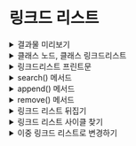 # 링크드 리스트


<details>
    <summary>결과물 미리보기</summary>
    
```python
class Node:
    def __init__(self, data, link=None):
        self.data = data
        self.link = link

class LinkedList:
    def __init__(self):
        self.head = None

    def append(self, data):
        if not self.head:
            self.head = Node(data)
            return
        current = self.head
        while current.link:
            current = current.link  # move current
        current.link = Node(data)

    def remove(self, target):
        current = self.head
        if self.head.data == target:
            self.head = self.head.link
            current.link = None
            return

        previous = None
        while current:
            if target == current.data:
                previous.link = current.link
                current.link = None
            previous = current
            current = current.link

    def search(self, target):
        current = self.head
        while current:  # bug fix
            if target == current.data:
                return f"{target}을(를) 찾았습니다!"
            else:
                current = current.link
        return  f"{target}은(는) 링크드 리스트 안에 존재하지 않습니다."

    def __str__(self):
        current = self.head
        result = ""
        while current is not None:
            result = result + f"{current.data} -> "
            current = current.link
        return result + "END"

    def reverse(self):
        PrevNode = None
        CurNode = self.head
        while CurNode:
            NextLink = CurNode.link 
            CurNode.link = PrevNode  
            PrevNode = CurNode  
            CurNode = NextLink 
        self.head = PrevNode
```
부분부분 나눠서 이해해보자.
</details>






<details>
    <summary>클래스 노드, 클래스 링크드리스트</summary>
    
```python
class Node:
    def __init__(self, data, link=None):
        self.data = data
        self.link = link

class LinkedList:
    def __init__(self):
        self.head = None
```
노드는 링크와 데이터로 구성된다. 데이터는 필수 입력값, link는 기본값 None이다. 링크드리스트는 자신 헤드의 데이터를 None으로 입력하는 것으로 자기 자신을 정의하고 생성한다.
</details>





<details>
    <summary>링크드리스트 프린트문</summary>
    
```python
    def __str__(self):
        current = self.head
        result = ""
        while current is not None:
            result = result + f"{current.data} -> "
            current = current.link
        return result + "END"
```
자신의 헤드를 current가 가리킨다. 결과 문자열은 파이썬 문법에 따라 덧셈 부호로 문자열을 붙인다. current가 None일때까지, result에 현재 데이터를 서식에 따라 추가한 후 current에 currnnt.link가 대입되며 계속해서 노드를 가리킨다. 이러한 반복문이 끝난 후 "END"가 붙여지는 부가기능도 있다.
</details>








<details>
    <summary>search() 메서드</summary>
    
```python
    def search(self, target):
        current = self.head
        while current: 
            if target == current.data:
                return f"{target}을(를) 찾았습니다!"
            else:
                current = current.link
        return  f"{target}은(는) 링크드 리스트 안에 존재하지 않습니다."
```
head부터 시작된 current가 있을 동안, 다시 말해 current가 가리키는 노드가 정의되어 있을 동안, current(노드)의 자식 관계인 current.data와 찾을 값(targer)을 비교한다. 틀릴 경우 current는 link에 연결된 가 다음 노드로 넘어가 같은 작업을 반복한다. 반복문 전체를 다 돌을 동안 찾지 못한 채 반복문이 끝난다면, 찾지 못했다는 안내 메세지를 띄어준다.
</details>








<details>
    <summary>append() 메서드</summary>
    
```python
    def append(self, data):
        if not self.head:
            self.head = Node(data)
            return
        current = self.head
        while current.link:
            current = current.link  
        current.link = Node(data)
```
self.head가 없으면 붙이고, 있을 경우 다음에 따른다 : current.link가 있을 동안 current=current.link로 한 칸 씩 넘어가며 current를 제일 마지막으로 몰은 후, 그러한 current의 link에 data를 입력받아 생성된 Node를 연결한다.
</details>










<details>
    <summary>remove() 메서드</summary>
    
```python
    def remove(self, target):
        current = self.head
        if self.head.data == target:
            self.head = self.head.link
            current.link = None
            return

        previous = None
        while current:
            if target == current.data:
                previous.link = current.link
                current.link = None
            previous = current
            current = current.link
```
head에 target이 있을 경우, 먼저 head를 기존 head의 link로 옮겨준 후 여전히 그 앞을 가리키고 있는 current가 가리키는 연결을 끊는다. current 변수는 garvage collecter에 의해 자동으로 사라진다. 다음 변수 하나를 while문 밖에 선언 후, current가 있을 동안 다음을 수행한다 : previous를 current와 같은 대상을 가리키게 한 후 current가 한 칸 앞으로 가는 (링크를 타는) 행위를 target != current.data일 동안 반복하며, 만약 그렇지 않다면 current의 연결을 모두 끊어 삭제하기 위해 current의 link를 previous의 것으로 넘겨줘 기존의 previous.lonk에게 가리킴 받고 있던 것을 본인의 link로 대체하여 가리킴 받는 것을 끊은 후 본인이 가르키는 것을 None으로 하여 링크드리스트에 이상 없이 잘 제외되어있는 상황에서 가비지 컬렉터에 의해 target이 삭제됨. 
</details>






<details>
    <summary>링크드 리스트 뒤집기</summary>
    
```python
def reverse(self):
    PrevNode = None
    CurNode = self.head
    while CurNode:
        NextLink = CurNode.link 
        CurNode.link = PrevNode  
        PrevNode = CurNode  
        CurNode = NextLink 
    self.head = PrevNode
```
개인적으로 어려웠던 구간이다. link의 대입이란 목적지까지의 끝으로 향하는 화살표의 종점을 유지하며 화살표의 시점을 대입하는 방향으로 덮어쓰는 과정이다. 따라서 NextLink=CurNode.link는 기존의 현재 노드가 가리키는 종점 정보를 유지한 상태에서 새로운 변수에 시점을 임시저장하는 형태로, 추후 지금의 CurNode에 대해 CurNode.link.link = NextLink 가 CurNode의 이동 등과 연관지어져서 이루어짐을 암시한다. 이처럼 CurNode.link를 임시저장한 상태에서, 그 위를 PrevNode로 덮어쓰게 되면 이는 CurNode의 link 방향이 정반대로 바뀐 것이다. 그렇다면 기존의 CurNode.link가 가리키는 오브젝트(종점)의 정보에는 어떻게 접근 할 수 있을까? 그렇다. NextLink=CurNode.link로 백업을 이미 해놓았지 않은가. 이러한 과정을 그 다음, 그 다다음의 노드에서도 계속하기 위해선 기존의 CurNode.link에 해당하는 NextLink를 CurNode에 덮어쓰면 된다, 그리고 당연히 그 사이엔 PrevNode를 CurNode로 끌어오는 과정이 순서에 맞게 들어가야 한다. 다시 말해, NextLink=CurNode.link; 와 CurNode=NextLink; 사이에는 현재 노드가 화살표의 방향을 반대로 돌리는 CurNode.link=PrevNode; 와 그러한 PrevNode를 PrevNode=CurNode;로 끌어오는 과정이 필연적으로 필요하며, 예를 들어가며 작동시켜보면 잘 작동된다는 것을 알 수 있게 된다. 이러한 과정이 끝난 후에 새로운 head를 알맞게 지정하면 끝이다.
</details>





<details>
    <summary>링크드 리스트 사이클 찾기</summary>
    
```python
def has_cycle(self):
    slow = self.head
    fast = self.head
    while fast.link and fast:
        slow = slow.link  
        fast = fast.link.link  
        if slow == fast:
            return True  
    return False 
```
이 메서드의 정확도를 고등학교까지의 수학적으로 따져볼 필요성이 있어보인다. slow와 fast의 이동 칸 수 차이가 1임으로 사이클의 끝에 None 대신 사이클의 원소가 들어있지 않은지를 판별할 수 있다는 명제의 참거짓을 밝히기 위해, 사이클의 끝에 사이클의 원소 잘못 대입을 가정한 후 slow와 fast의 칸 수 차이가 2 이상이지 못함을 보이자. 이 때 칸수가 2일때만 보이면 충분하며, 예시로 1-2-3-4-2 와 1-2-3-4-5-2 의 두 가지 예시가 모두 만족함으로 전제하는 근본 논리가 참임을 보일 수 있다. 
</details>






<details>
    <summary>이중 링크드 리스트로 변경하기</summary>
    
```python
-------
```
이중 링크드 리스트의 기능 구현은 다음 주차에서 계속.
</details>
